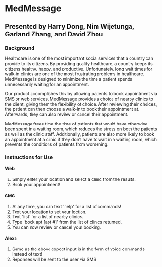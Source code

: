 # MedMessage
## Presented by Harry Dong, Nim Wijetunga, Garland Zhang, and David Zhou

### Background

Healthcare is one of the most important social services that a country can provide to its citizens. By providing quality healthcare, a country keeps its citizens healthy, happy, and productive. Unfortunately, long wait times for walk-in clinics are one of the most frustrating problems in healthcare. MedMessage is designed to minimize the time a patient spends unnecessarily waiting for an appointment.

Our product accomplishes this by allowing patients to book appointment via SMS or web services. MedMessage provides a choice of nearby clinics to the client, giving them the flexibility of choice. After reviewing their choices, the patient can then choose a walk-in to book their appointment at. Afterwards, they can also review or cancel their appointment.

MedMessage frees time the time of patients that would have otherwise been spent in a waiting room, which reduces the stress on both the patients as well as the clinic staff. Additionally, patients are also more likely to book an appointment at a clinic if they don’t have to wait in a waiting room, which prevents the conditions of patients from worsening.

### Instructions for Use
#### Web
1. Simply enter your location and select a clinic from the results.
2. Book your appointment!

#### SMS
1. At any time, you can text 'help' for a list of commands!
2. Text your location to set your loction.
3. Text 'list' for a list of nearby clinics.
4. Type 'book apt [apt #]' from the list of clinics returned.
5. You can now review or cancel your booking.

#### Alexa
1. Same as the above expect input is in the form of voice commands instead of text!
2. Reponses will be sent to the user via SMS
